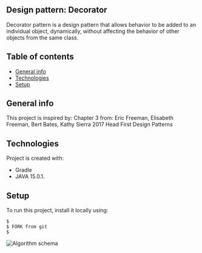 ## Design pattern: Decorator
Decorator pattern is a design pattern that allows
behavior to be added to an individual object,
dynamically, without affecting the behavior of
other objects from the same class.

## Table of contents
* [General info](#general-info)
* [Technologies](#technologies)
* [Setup](#setup)

## General info
This project is inspired by:
Chapter 3 from:
Eric Freeman, Elisabeth Freeman, Bert Bates, Kathy Sierra
2017 Head First Design Patterns


## Technologies
Project is created with:
* Gradle
* JAVA 15.0.1.

## Setup
To run this project, install it locally using:

```
$ 
$ FORK from git
$ 
```
![Algorithm schema](https://gitxxhub.com/smykal/Strategia/blob/master/strategyDiagram.png?raw=true)